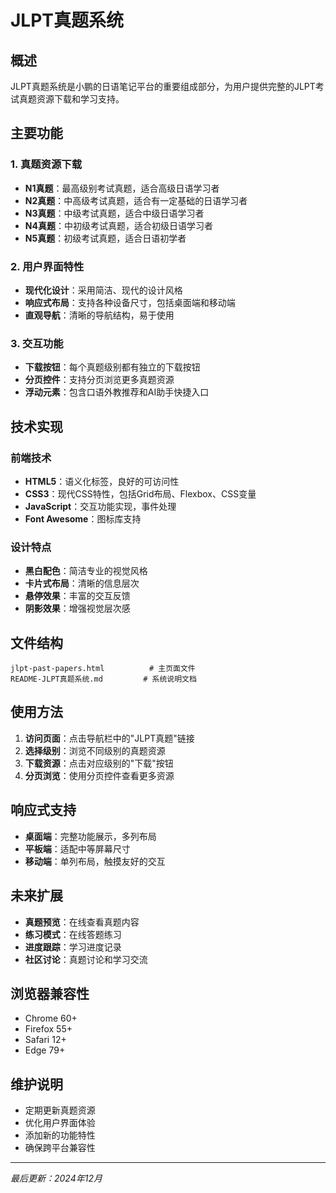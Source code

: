 # JLPT真题系统

## 概述

JLPT真题系统是小鹏的日语笔记平台的重要组成部分，为用户提供完整的JLPT考试真题资源下载和学习支持。

## 主要功能

### 1. 真题资源下载
- **N1真题**：最高级别考试真题，适合高级日语学习者
- **N2真题**：中高级考试真题，适合有一定基础的日语学习者
- **N3真题**：中级考试真题，适合中级日语学习者
- **N4真题**：中初级考试真题，适合初级日语学习者
- **N5真题**：初级考试真题，适合日语初学者

### 2. 用户界面特性
- **现代化设计**：采用简洁、现代的设计风格
- **响应式布局**：支持各种设备尺寸，包括桌面端和移动端
- **直观导航**：清晰的导航结构，易于使用

### 3. 交互功能
- **下载按钮**：每个真题级别都有独立的下载按钮
- **分页控件**：支持分页浏览更多真题资源
- **浮动元素**：包含口语外教推荐和AI助手快捷入口

## 技术实现

### 前端技术
- **HTML5**：语义化标签，良好的可访问性
- **CSS3**：现代CSS特性，包括Grid布局、Flexbox、CSS变量
- **JavaScript**：交互功能实现，事件处理
- **Font Awesome**：图标库支持

### 设计特点
- **黑白配色**：简洁专业的视觉风格
- **卡片式布局**：清晰的信息层次
- **悬停效果**：丰富的交互反馈
- **阴影效果**：增强视觉层次感

## 文件结构

```
jlpt-past-papers.html          # 主页面文件
README-JLPT真题系统.md         # 系统说明文档
```

## 使用方法

1. **访问页面**：点击导航栏中的"JLPT真题"链接
2. **选择级别**：浏览不同级别的真题资源
3. **下载资源**：点击对应级别的"下载"按钮
4. **分页浏览**：使用分页控件查看更多资源

## 响应式支持

- **桌面端**：完整功能展示，多列布局
- **平板端**：适配中等屏幕尺寸
- **移动端**：单列布局，触摸友好的交互

## 未来扩展

- **真题预览**：在线查看真题内容
- **练习模式**：在线答题练习
- **进度跟踪**：学习进度记录
- **社区讨论**：真题讨论和学习交流

## 浏览器兼容性

- Chrome 60+
- Firefox 55+
- Safari 12+
- Edge 79+

## 维护说明

- 定期更新真题资源
- 优化用户界面体验
- 添加新的功能特性
- 确保跨平台兼容性

---

*最后更新：2024年12月*
